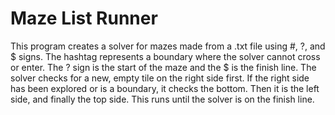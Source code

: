 # Maze List Runner
This program creates a solver for mazes made from a .txt file using #, ?, and $ signs. The hashtag represents a boundary where the solver cannot cross or enter. The ? sign is the start of the maze and the $ is the finish line. The solver checks for a new, empty tile on the right side first. If the right side has been explored or is a boundary, it checks the bottom. Then it is the left side, and finally the top side. This runs until the solver is on the finish line. 
